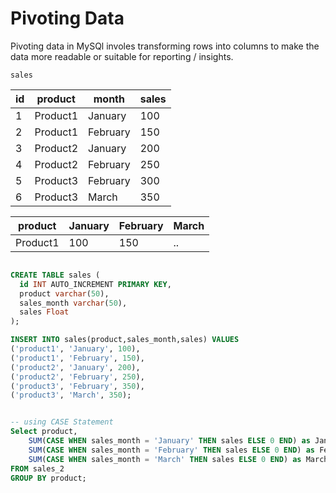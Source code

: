 # Pivoting Data

Pivoting data in MySQl involes transforming rows into columns to make the data more readable or suitable for reporting / insights.


`sales`

| id | product | month | sales | 
| --- | ---- | ---- | ---- |
| 1 | Product1 | January | 100 |
| 2 | Product1 | February | 150 | 
| 3 | Product2 | January | 200 |
| 4 | Product2 | February | 250 | 
| 5 | Product3 | February | 300 |
| 6 | Product3 | March | 350 | 


| product | January | February | March | 
| ---- | ---- | ---- | ----|
| Product1 | 100 | 150 | .. | .. |

```sql

CREATE TABLE sales (
  id INT AUTO_INCREMENT PRIMARY KEY,
  product varchar(50),
  sales_month varchar(50),
  sales Float
);

INSERT INTO sales(product,sales_month,sales) VALUES
('product1', 'January', 100),
('product1', 'February', 150),
('product2', 'January', 200),
('product2', 'February', 250),
('product3', 'February', 350),
('product3', 'March', 350);


-- using CASE Statement
Select product,
    SUM(CASE WHEN sales_month = 'January' THEN sales ELSE 0 END) as January,
    SUM(CASE WHEN sales_month = 'February' THEN sales ELSE 0 END) as February,
    SUM(CASE WHEN sales_month = 'March' THEN sales ELSE 0 END) as March
FROM sales_2
GROUP BY product;

```
